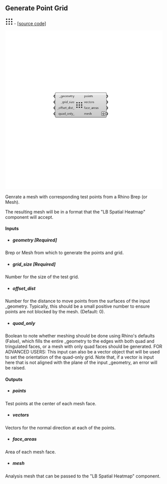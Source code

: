 ## Generate Point Grid
![](../../images/icons/Generate_Point_Grid.png) - [[source code]](https://github.com/ladybug-tools/ladybug-grasshopper/blob/master/ladybug_grasshopper/src//LB%20Generate%20Point%20Grid.py)

![](../../images/components/Generate_Point_Grid.png)

Genrate a mesh with corresponding test points from a Rhino Brep (or Mesh).
 

The resulting mesh will be in a format that the "LB Spatial Heatmap" component
 will accept.
 



#### Inputs
* ##### geometry [Required]
Brep or Mesh from which to generate the points and grid. 
* ##### grid_size [Required]
Number for the size of the test grid. 
* ##### offset_dist 
Number for the distance to move points from the surfaces of the input _geometry.  Typically, this should be a small positive number to ensure points are not blocked by the mesh. (Default: 0). 
* ##### quad_only 
Boolean to note whether meshing should be done using Rhino's defaults (False), which fills the entire _geometry to the edges with both quad and tringulated faces, or a mesh with only quad faces should be generated. 
FOR ADVANCED USERS: This input can also be a vector object that will be used to set the orientation of the quad-only grid. Note that, if a vector is input here that is not aligned with the plane of the input _geometry, an error will be raised. 

#### Outputs
* ##### points
Test points at the center of each mesh face. 
* ##### vectors
Vectors for the normal direction at each of the points. 
* ##### face_areas
Area of each mesh face. 
* ##### mesh
Analysis mesh that can be passed to the "LB Spatial Heatmap" component. 